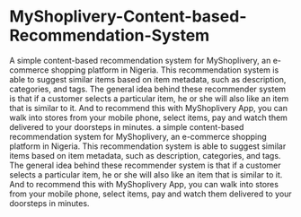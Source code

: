 # MyShoplivery-Content-based-Recommendation-System

A simple content-based recommendation system for MyShoplivery, an e-commerce shopping platform in Nigeria. This recommendation system is able to suggest similar items based on item metadata, such as description, categories, and tags. The general idea behind these recommender system is that if a customer selects a particular item, he or she will also like an item that is similar to it. And to recommend this with MyShoplivery App, you can walk into stores from your mobile phone, select items, pay and watch them delivered to your doorsteps in minutes.
 a simple content-based recommendation system for MyShoplivery, an e-commerce shopping platform in Nigeria. This recommendation system is able to suggest similar items based on item metadata, such as description, categories, and tags. The general idea behind these recommender system is that if a customer selects a particular item, he or she will also like an item that is similar to it. And to recommend this with MyShoplivery App, you can walk into stores from your mobile phone, select items, pay and watch them delivered to your doorsteps in minutes.
